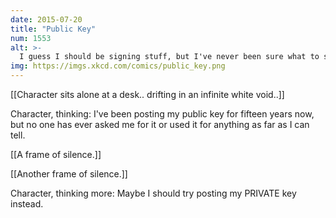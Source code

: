 ```yaml
---
date: 2015-07-20
title: "Public Key"
num: 1553
alt: >-
  I guess I should be signing stuff, but I've never been sure what to sign. Maybe if I post my private key, I can crowdsource my decisions about what to sign.
img: https://imgs.xkcd.com/comics/public_key.png
---
```

[[Character sits alone at a desk.. drifting in an infinite white void..]]

Character, thinking: I've been posting my public key for fifteen years now, but no one has ever asked me for it or used it for anything as far as I can tell.

[[A frame of silence.]]

[[Another frame of silence.]]

Character, thinking more: Maybe I should try posting my PRIVATE key instead.

